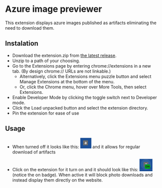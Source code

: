 # Azure image previewer

This extension displays azure images published as artifacts eliminating the need to download them.

## Instalation

- Download the extension.zip from [the latest release](https://github.com/alexdudescu/azure-image-preview/releases/latest).
- Unzip to a path of your choosing. 
- Go to the Extensions page by entering chrome://extensions in a new tab. (By design chrome:// URLs are not linkable.)
    - Alternatively, click the Extensions menu puzzle button and select Manage Extensions at the bottom of the menu.
    - Or, click the Chrome menu, hover over More Tools, then select Extensions.
- Enable Developer Mode by clicking the toggle switch next to Developer mode.
- Click the Load unpacked button and select the extension directory.
- Pin the extension for ease of use

## Usage

- When turned off it looks like this: ![Extension off](./docs/extension-off.png) and it allows for regular download of artifacts

- Click on the extension for it turn on and it should look like this: ![Extension on](./docs//extension-on.png) (notice the on badge). When active it will block photo downloads and instead display them directly on the website.